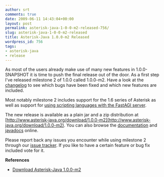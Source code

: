 ```yaml
---
author: srt
comments: true
date: 2009-06-11 14:43:04+00:00
layout: post
permalink: asterisk-java-1-0-0-m2-released-756/
slug: asterisk-java-1-0-0-m2-released
title: Asterisk-Java 1.0.0-m2 Released
wordpress_id: 756
tags:
- asterisk-java
- release
---
```


As most of the users already make use of many new features in 1.0.0-SNAPSHOT it is time to push the final release out of the door. As a first step I've released milestone 2 of 1.0.0 called 1.0.0-m2. Have a look at the [changelog](http://jira.reucon.org/secure/ReleaseNote.jspa?projectId=10000&styleName=Html&version=10030) to see which bugs have been fixed and which new features are included.

Most notably milestone 2 includes support for the 1.6 series of Asterisk as well as support for [using scripting languages with the FastAGI server](http://blogs.reucon.com/asterisk-java/scripting-support-for-fastagi-466/).

The new release is available as a plain jar and a zip distribution at [http://www.asterisk-java.org/download/1.0.0-m2](http://www.asterisk-java.org/download/1.0.0-m2). You can also browse the [documentation](http://www.asterisk-java.org/1.0.0-m2/) and [javadocs](http://www.asterisk-java.org/1.0.0-m2/apidocs/) online.

Please report back any issues you encounter while using milestone 2 through our [issue tracker](http://jira.reucon.org/browse/AJ). If you like to have a certain feature or bug fix included vote for it.

**References**



	
  * [Download Asterisk-Java 1.0.0-m2](http://www.asterisk-java.org/download/1.0.0-m2)


